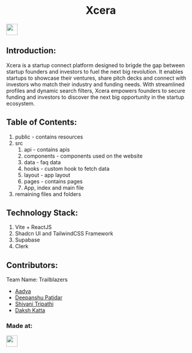 <h1 align="center">Xcera</h1>
<p align="center">
</p>
<a href="https://weekendofcode.computercodingclub.in/"> <img src="https://i.postimg.cc/njCM24kx/woc.jpg" height=30px> </a>

## Introduction:
  Xcera is a startup connect platform designed to brigde the
gap between startup founders and investors to fuel the next
big revolution. It enables startups to showcase their ventures,
share pitch decks and connect with investors who match their
industry and funding needs. With streamlined profiles and
dynamic search filters, Xcera empowers founders to secure
funding and investors to discover the next big opportunity in
the startup ecosystem.

  
## Table of Contents:
1) public - contains resources 
2) src
    1) api - contains apis 
    2) components - components used on the website
    3) data - faq data
    4) hooks - custom hook to fetch data 
    5) layout - app layout
    6) pages - contains pages
    7) App, index and main file  
3) remaining files and folders


## Technology Stack:
  1) Vite + ReactJS
  2) Shadcn UI and TailwindCSS Framework
  3) Supabase 
  4) Clerk


## Contributors:

Team Name: Trailblazers

* [Aadya](https://github.com/spicylemonade15)
* [Deepanshu Patidar](https://github.com/Deepanshu-0ne8)
* [Shivani Tripathi](https://github.com/TuypangCarsco)
* [Daksh Katta](https://github.com/Kattadaksh)


### Made at:



<a href="https://weekendofcode.computercodingclub.in/"> <img src="https://i.postimg.cc/Z9fC676j/devjam.jpg" height=30px> </a>

